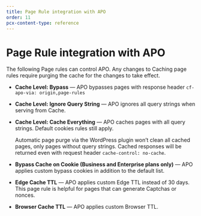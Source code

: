 ```yaml
---
title: Page Rule integration with APO
order: 11
pcx-content-type: reference
---
```


# Page Rule integration with APO

The following Page rules can control APO. Any changes to Caching page rules require purging the cache for the changes to take effect.

- **Cache Level: Bypass** — APO bypasses pages with response header `cf-apo-via: origin,page-rules`
- **Cache Level: Ignore Query String** — APO ignores all query strings when serving from Cache.
- **Cache Level: Cache Everything** — APO caches pages with all query strings. Default cookies rules still apply.

  <Aside type="warning">

  Automatic page purge via the WordPress plugin won’t clean all cached pages, only pages without query strings. Cached responses will be returned even with request header `cache-control: no-cache`.

  </Aside>

- **Bypass Cache on Cookie (Business and Enterprise plans only)** — APO applies custom bypass cookies in addition to the default list.
- **Edge Cache TTL** — APO applies custom Edge TTL instead of 30 days. This page rule is helpful for pages that can generate Captchas or nonces.
- **Browser Cache TTL** — APO applies custom Browser TTL.
